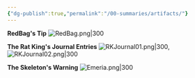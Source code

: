 ```yaml
---
{"dg-publish":true,"permalink":"/00-summaries/artifacts/"}
---
```



**RedBag's Tip**
![RedBag.png|300](/img/user/zMISC/z_Assets/Artifacts/RedBag.png)

**The Rat King's Journal Entries**
![RKJournal01.png|300](/img/user/zMISC/z_Assets/Artifacts/RKJournal01.png), ![RKJournal02.png|300](/img/user/zMISC/z_Assets/Artifacts/RKJournal02.png)

**The Skeleton's Warning**
![Emeria.png|300](/img/user/zMISC/z_Assets/Artifacts/Emeria.png)

